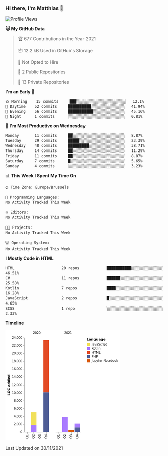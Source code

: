 ### Hi there, I'm Matthias 👋

<!--
**MatthiasDruwe/MatthiasDruwe** is a ✨ _special_ ✨ repository because its `README.md` (this file) appears on your GitHub profile.

Here are some ideas to get you started:

- 🔭 I’m currently working on ...
- 🌱 I’m currently learning ...
- 👯 I’m looking to collaborate on ...
- 🤔 I’m looking for help with ...
- 💬 Ask me about ...
- 📫 How to reach me: ...
- 😄 Pronouns: ...
- ⚡ Fun fact: ...
-->


<!--START_SECTION:waka-->
![Profile Views](http://img.shields.io/badge/Profile%20Views-1-blue)

**🐱 My GitHub Data** 

> 🏆 677 Contributions in the Year 2021
 > 
> 📦 12.2 kB Used in GitHub's Storage 
 > 
> 🚫 Not Opted to Hire
 > 
> 📜 2 Public Repositories 
 > 
> 🔑 13 Private Repositories  
 > 
**I'm an Early 🐤** 

```text
🌞 Morning    15 commits     ███░░░░░░░░░░░░░░░░░░░░░░   12.1% 
🌆 Daytime    52 commits     ██████████░░░░░░░░░░░░░░░   41.94% 
🌃 Evening    56 commits     ███████████░░░░░░░░░░░░░░   45.16% 
🌙 Night      1 commits      ░░░░░░░░░░░░░░░░░░░░░░░░░   0.81%

```
📅 **I'm Most Productive on Wednesday** 

```text
Monday       11 commits     ██░░░░░░░░░░░░░░░░░░░░░░░   8.87% 
Tuesday      29 commits     █████░░░░░░░░░░░░░░░░░░░░   23.39% 
Wednesday    48 commits     █████████░░░░░░░░░░░░░░░░   38.71% 
Thursday     14 commits     ██░░░░░░░░░░░░░░░░░░░░░░░   11.29% 
Friday       11 commits     ██░░░░░░░░░░░░░░░░░░░░░░░   8.87% 
Saturday     7 commits      █░░░░░░░░░░░░░░░░░░░░░░░░   5.65% 
Sunday       4 commits      ░░░░░░░░░░░░░░░░░░░░░░░░░   3.23%

```


📊 **This Week I Spent My Time On** 

```text
⌚︎ Time Zone: Europe/Brussels

💬 Programming Languages: 
No Activity Tracked This Week

🔥 Editors: 
No Activity Tracked This Week

🐱‍💻 Projects: 
No Activity Tracked This Week

💻 Operating System: 
No Activity Tracked This Week

```

**I Mostly Code in HTML** 

```text
HTML                     20 repos            ███████████░░░░░░░░░░░░░░   46.51% 
C#                       11 repos            ██████░░░░░░░░░░░░░░░░░░░   25.58% 
Kotlin                   7 repos             ████░░░░░░░░░░░░░░░░░░░░░   16.28% 
JavaScript               2 repos             █░░░░░░░░░░░░░░░░░░░░░░░░   4.65% 
SCSS                     1 repo              ░░░░░░░░░░░░░░░░░░░░░░░░░   2.33%

```


**Timeline**

![Chart not found](https://raw.githubusercontent.com/MatthiasDruwe/MatthiasDruwe/master/charts/bar_graph.png) 


 Last Updated on 30/11/2021
<!--END_SECTION:waka-->

